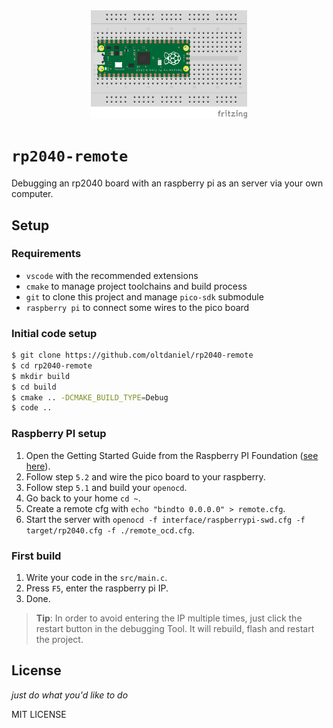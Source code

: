 <div style="text-align: center">
<img src="./images/fritzing_board.png" width="250px">
</div>

# `rp2040-remote`

Debugging an rp2040 board with an raspberry pi as an server via your own computer.

## Setup

### Requirements

- `vscode` with the recommended extensions
- `cmake` to manage project toolchains and build process
- `git` to clone this project and manage `pico-sdk` submodule
- `raspberry pi` to connect some wires to the pico board

### Initial code setup

```bash
$ git clone https://github.com/oltdaniel/rp2040-remote
$ cd rp2040-remote
$ mkdir build
$ cd build
$ cmake .. -DCMAKE_BUILD_TYPE=Debug
$ code ..
```

### Raspberry PI setup

1. Open the Getting Started Guide from the Raspberry PI Foundation ([see here](https://datasheets.raspberrypi.com/pico/getting-started-with-pico.pdf)).
2. Follow step `5.2` and wire the pico board to your raspberry.
3. Follow step `5.1` and build your `openocd`.
4. Go back to your home `cd ~`.
5. Create a remote cfg with `echo "bindto 0.0.0.0" > remote.cfg`.
6. Start the server with `openocd -f interface/raspberrypi-swd.cfg -f target/rp2040.cfg -f ./remote_ocd.cfg`.

### First build

1. Write your code in the `src/main.c`.
2. Press `F5`, enter the raspberry pi IP.
3. Done.

> **Tip**: In order to avoid entering the IP multiple times, just click the restart button in the debugging Tool. It will rebuild, flash and restart the project.

## License

_just do what you'd like to do_

MIT LICENSE